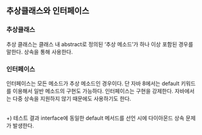 ## 추상클래스와 인터페이스
### 추상클래스
추상 클래스는 클래스 내 abstract로 정의된 ‘추상 메소드’가 하나 이상 포함된 경우를 말한다. 상속을 통해 사용한다.
### 인터페이스
인터페이스는 모든 메소드가 추상 메소드인 경우이다. 단 자바 8에서는 default 키워드를 이용해서 일반 메소드의 구현도 가능하다. 인터페이스는 구현을 강제한다. 자바에서는 다중 상속을 지원하지 않기 때문에도 사용하기도 한다.

<br/>
+) 테스트 결과 interface에 동일한 default 메서드를 선언 시에 다이아몬드 상속 문제가 발생한다. 
